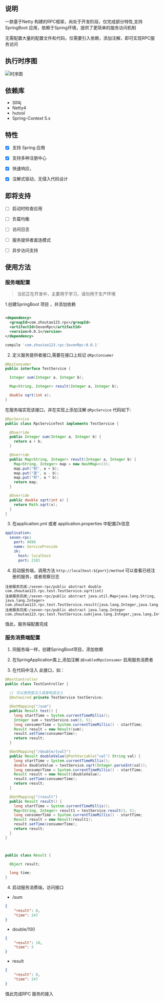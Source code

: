 ## 说明

一款基于Netty 构建的RPC框架，尚处于开发阶段，仅完成部分特性,支持SpringBoot 应用，依赖于Spring环境，提供了更简单的服务访问机制

无需配置大量的配置文件和代码，仅需要引入依赖，添加注解，即可实现RPC服务访问



## 执行时序图

![时序图](https://cdn.nlark.com/yuque/0/2020/png/437981/1587547986762-9193a42a-b237-401e-ab73-51aab63f91e2.png?x-oss-process=image/resize,w_746)




## 依赖库

+ Slf4j
+ Netty4
+ hutool
+ Spring-Context 5.x

## 特性

- [x] 支持 Spring 应用
- [x] 支持多种注册中心
- [x] 快速响应，
- [x] 注解式驱动，无侵入代码设计


## 即将支持

- [ ] 启动时检查应用
- [ ] 负载均衡
- [ ] 访问日志
- [ ] 服务提供者直连模式
- [ ] 异步访问支持


## 使用方法

### 服务端配置

> 当前正在开发中，主要用于学习，请勿用于生产环境

1.创建SpringBoot 项目 ，并添加依赖

```xml

<dependency>
  <groupId>com.zhoutao123.rpc</groupId>
  <artifactId>SevenRpc</artifactId>
  <version>0.0.1</version>
</dependency>
```


```groovy
compile 'com.zhoutao123.rpc:SevenRpc:0.0.1'
```


2. 定义服务提供者接口,需要在接口上标记 ` @RpcConsumer `


```java
@RpcConsumer
public interface TestService {

  Integer sum(Integer a, Integer b);

  Map<String, Integer> result(Integer a, Integer b);

  double sqrt(int x);
}
```

在服务端实现该接口，并在实现上添加注解 `@RpcService` 代码如下:

```java
@RpcService
public class RpcServiceTest implements TestService {

  @Override
  public Integer sum(Integer a, Integer b) {
    return a + b;
  }

  @Override
  public Map<String, Integer> result(Integer a, Integer b) {
    Map<String, Integer> map = new HashMap<>(3);
    map.put("和", a + b);
    map.put("差", a - b);
    map.put("积", a * b);
    return map;
  }

  @Override
  public double sqrt(int x) {
    return Math.sqrt(x);
  }
}

```


3. 在applicaiton.yml 或者 application.properties 中配置Zk信息

```yaml
application:
  seven-rpc:
    port: 8888
    name: ServiceProvide
    zk:
      host: localhost
      port: 2181
```

4. 启动服务端，调用方法 `http://localhost:${port}/method` 可以查看已经注册的服务，或者观察日志

```text
注册服务完成:/seven-rpc/public abstract double com.zhoutao123.rpc.test.TestService.sqrt(int)
注册服务完成:/seven-rpc/public abstract java.util.Map<java.lang.String, java.lang.Integer> com.zhoutao123.rpc.test.TestService.result(java.lang.Integer,java.lang.Integer)
注册服务完成:/seven-rpc/public abstract java.lang.Integer com.zhoutao123.rpc.test.TestService.sum(java.lang.Integer,java.lang.Integer)
```

值此，服务端配置完成

### 服务消费端配置

1. 同服务端一样，创建SpringBoot项目，添加依赖

2. 在SpringApplication类上,添加注解 `@EnabledRpcConsumer` 启用服务消费者

3. 在代码中注入 此接口，如：

```java
@RestController
public class TestController {
  
  // 可以使用值注入或者构造注入
  @Autowired private TestService testService;

  @GetMapping("/sum")
  public Result test() {
    long startTime = System.currentTimeMillis();
    Integer sum = testService.sum(3, 5);
    long consumerTime = System.currentTimeMillis() - startTime;
    Result result = new Result(sum);
    result.setTime(consumerTime);
    return result;
  }

  @GetMapping("/double/{val}")
  public Result doubleValue(@PathVariable("val") String val) {
    long startTime = System.currentTimeMillis();
    double doubleValue = testService.sqrt(Integer.parseInt(val));
    long consumerTime = System.currentTimeMillis() - startTime;
    Result result = new Result(doubleValue);
    result.setTime(consumerTime);
    return result;
  }

  @GetMapping("/result")
  public Result result() {
    long startTime = System.currentTimeMillis();
    Map<String, Integer> result1 = testService.result(3, 5);
    long consumerTime = System.currentTimeMillis() - startTime;
    Result result = new Result(result1);
    result.setTime(consumerTime);
    return result;
  }
}



public class Result {

  Object result;

  long time;
}


```

4. 启动服务消费端，访问接口

+ /sum

```json
{
    "result": 8,
    "time": 247
}
```

+ double/100

```json
{
    "result": 10,
    "time": 5
}
```

+ result

```json
{
    "result": 8,
    "time": 247
}
```


值此完成RPC 服务的接入
